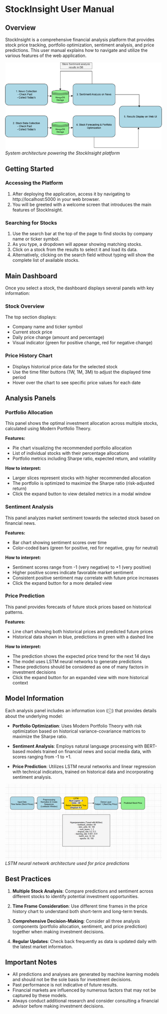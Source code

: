 # StockInsight User Manual

## Overview

StockInsight is a comprehensive financial analysis platform that provides stock price tracking, portfolio optimization, sentiment analysis, and price predictions. This user manual explains how to navigate and utilize the various features of the web application.

![Full Pipeline Visualization](./Diagrams/full_pipeline_visualization.png)
_System architecture powering the StockInsight platform_

## Getting Started

### Accessing the Platform

1. After deploying the application, access it by navigating to http://localhost:5000 in your web browser.
2. You will be greeted with a welcome screen that introduces the main features of StockInsight.

### Searching for Stocks

1. Use the search bar at the top of the page to find stocks by company name or ticker symbol.
2. As you type, a dropdown will appear showing matching stocks.
3. Click on a stock from the results to select it and load its data.
4. Alternatively, clicking on the search field without typing will show the complete list of available stocks.

## Main Dashboard

Once you select a stock, the dashboard displays several panels with key information:

### Stock Overview

The top section displays:

- Company name and ticker symbol
- Current stock price
- Daily price change (amount and percentage)
- Visual indicator (green for positive change, red for negative change)

### Price History Chart

- Displays historical price data for the selected stock
- Use the time filter buttons (1W, 1M, 3M) to adjust the displayed time period
- Hover over the chart to see specific price values for each date

## Analysis Panels

### Portfolio Allocation

This panel shows the optimal investment allocation across multiple stocks, calculated using Modern Portfolio Theory.

**Features:**

- Pie chart visualizing the recommended portfolio allocation
- List of individual stocks with their percentage allocations
- Portfolio metrics including Sharpe ratio, expected return, and volatility

**How to interpret:**

- Larger slices represent stocks with higher recommended allocation
- The portfolio is optimized to maximize the Sharpe ratio (risk-adjusted return)
- Click the expand button to view detailed metrics in a modal window

### Sentiment Analysis

This panel analyzes market sentiment towards the selected stock based on financial news.

**Features:**

- Bar chart showing sentiment scores over time
- Color-coded bars (green for positive, red for negative, gray for neutral)

**How to interpret:**

- Sentiment scores range from -1 (very negative) to +1 (very positive)
- Higher positive scores indicate favorable market sentiment
- Consistent positive sentiment may correlate with future price increases
- Click the expand button for a more detailed view

### Price Prediction

This panel provides forecasts of future stock prices based on historical patterns.

**Features:**

- Line chart showing both historical prices and predicted future prices
- Historical data shown in blue, predictions in green with a dashed line

**How to interpret:**

- The prediction shows the expected price trend for the next 14 days
- The model uses LSTM neural networks to generate predictions
- These predictions should be considered as one of many factors in investment decisions
- Click the expand button for an expanded view with more historical context

## Model Information

Each analysis panel includes an information icon (ⓘ) that provides details about the underlying model:

- **Portfolio Optimization**: Uses Modern Portfolio Theory with risk optimization based on historical variance-covariance matrices to maximize the Sharpe ratio.

- **Sentiment Analysis**: Employs natural language processing with BERT-based models trained on financial news and social media data, with scores ranging from -1 to +1.

- **Price Prediction**: Utilizes LSTM neural networks and linear regression with technical indicators, trained on historical data and incorporating sentiment analysis.

![LSTM Architecture](./Diagrams/LSTM%20arch%20with%20hyper.png)
_LSTM neural network architecture used for price predictions_

## Best Practices

1. **Multiple Stock Analysis**: Compare predictions and sentiment across different stocks to identify potential investment opportunities.

2. **Time Frame Consideration**: Use different time frames in the price history chart to understand both short-term and long-term trends.

3. **Comprehensive Decision-Making**: Consider all three analysis components (portfolio allocation, sentiment, and price prediction) together when making investment decisions.

4. **Regular Updates**: Check back frequently as data is updated daily with the latest market information.

## Important Notes

- All predictions and analyses are generated by machine learning models and should not be the sole basis for investment decisions.
- Past performance is not indicative of future results.
- Financial markets are influenced by numerous factors that may not be captured by these models.
- Always conduct additional research and consider consulting a financial advisor before making investment decisions.
